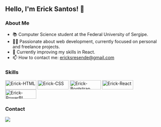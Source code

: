 ## Hello, I'm Erick Santos! 👋

### About Me
- 📚 Computer Science student at the Federal University of Sergipe.
- 👨‍💻 Passionate about web development, currently focused on personal and freelance projects.
- 🌱 Currently improving my skills in React.
- 📫 How to contact me: ericksresende@gmail.com

### Skills
<div style="display: inline_block">
  <img align="center" alt="Erick-HTML" height="30" width="100" src="https://img.shields.io/badge/html5-%23E34F26.svg?style=for-the-badge&logo=html5&logoColor=white">
  <img align="center" alt="Erick-CSS" height="30" width="100" src="https://img.shields.io/badge/css3-%231572B6.svg?style=for-the-badge&logo=css3&logoColor=white">
  <img align="center" alt="Erick-Bootstrap" height="30" width="100" src="https://img.shields.io/badge/bootstrap-%23563D7C.svg?style=for-the-badge&logo=bootstrap&logoColor=white">
  <img align="center" alt="Erick-React" height="30" width="100" src="https://img.shields.io/badge/react-%2361DAFB.svg?style=for-the-badge&logo=react&logoColor=white">
  <img align="center" alt="Erick-PowerBI" height="30" width="100" src="https://img.shields.io/badge/PowerBI-F2C811?style=for-the-badge&logo=Power%20BI&logoColor=white">
</div>

### Contact
<div style="display: inline_block">
  <a href="https://www.linkedin.com/in/ericksresende/" target="_blank"><img src="https://img.shields.io/badge/-LinkedIn-%230077B5?style=for-the-badge&logo=linkedin&logoColor=white" target="_blank"></a> 
</div>
